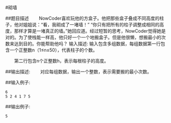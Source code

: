 #砌墙

##题目描述
　　NowCoder喜欢玩他的方盒子。他把那些盒子叠成不同高度的柱子，他对姐姐说：“看，我砌成了一堵墙！” “你只有把所有的柱子调整成相同的高度，那样才算是一堵真正的墙。”她回应道。经过短暂的思考，NowCoder觉得她是对的。为了使栈能一样高，他只好一个一个地搬盒子。但是他很懒，想搬最小的次数来达到目的。你能帮助他吗？
输入描述:
输入包含多组数据，每组数据第一行包含一个正整数n（1≤n≤50），代表柱子的个数。

　　第二行包含n个正整数h，表示每根柱子的高度。


##输出描述:
　　对应每组数据，输出一个整数，表示需要搬的最小次数。

##输入例子:
```
6
5 2 4 1 7 5
```

##输出例子:
```
5
```